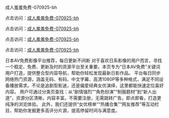 成人羞羞免费-070925-bh

点击访问：<a href="https://heiliaoxwd5i8.pages.dev">成人羞羞免费-070925-bh</a>

点击访问：<a href="https://heiliaowt0d7p.pages.dev">成人羞羞免费-070925-bh</a>

点击访问：<a href="https://heiliaoga6s9v.pages.dev">成人羞羞免费-070925-bh</a>

点击访问：<a href="https://heiliaoow5kzm.pages.dev">成人羞羞免费-070925-bh</a>

日本AV免费影像平台推荐，每日更新不间断 对于喜欢日系影像的用户而言，寻找一个稳定、免费、更新及时的资源平台至关重要。本页专为“日本AV免费”关键词用户打造，提供整合型内容导航，帮助你轻松发现最新日影作品。 平台每日同步网络热门资源，涵盖无码、有码、中文字幕、高清1080P等多种格式，满足不同设备播放需求。不论是追剧型影迷，还是偏爱经典女优演绎，这里都能快速定位喜好内容。 用户可通过分类页查找：从“剧情强烈”“角色扮演”“制服题材”到“新人出道”，资源分区清晰，内容丰富。不需要注册，无需跳转广告，即点即看，打造更纯净的浏览体验。 此外，我们还提供“女优榜单”“热播合集”“网友推荐”等互动栏目，帮助你发掘更多高评分片源，提高停留时间与满意度。

<span style="display:none;">[Canonical link](https://github.com/dungchet20250709/viv15 ）</span>
